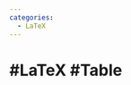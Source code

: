 ```yaml
---
categories:
  - LaTeX
---
```


# #LaTeX #Table


<!--stackedit_data:
eyJoaXN0b3J5IjpbLTEzNTA4Mzg3MzBdfQ==
-->
